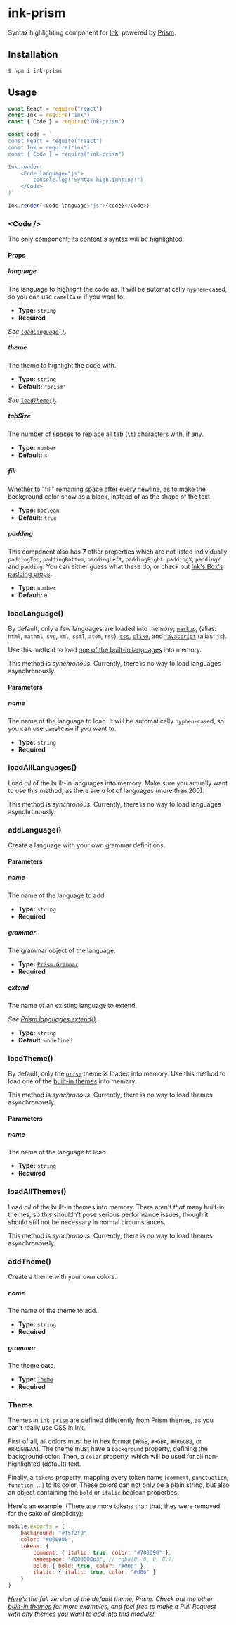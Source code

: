 # ink-prism

Syntax highlighting component for [Ink][], powered by [Prism][].

## Installation

    $ npm i ink-prism

## Usage

```js
const React = require("react")
const Ink = require("ink")
const { Code } = require("ink-prism")

const code = `
const React = require("react")
const Ink = require("ink")
const { Code } = require("ink-prism")

Ink.render(
    <Code language="js">
        console.log("Syntax highlighting!")
    </Code>
)`

Ink.render(<Code language="js">{code}</Code>)
```

### <&ZeroWidthSpace;Code /&ZeroWidthSpace;>

The only component; its content's syntax will be highlighted.

#### Props

##### language

The language to highlight the code as. It will be automatically `hyphen-case`d, so you can use `camelCase` if you want to.

-   **Type:** `string`
-   **Required**

_See [`loadLanguage()`](#loadlanguage)._

##### theme

The theme to highlight the code with.

-   **Type:** `string`
-   **Default:** `"prism"`

_See [`loadTheme()`](#loadtheme)._

##### tabSize

The number of spaces to replace all tab (`\t`) characters with, if any.

-   **Type:** `number`
-   **Default:** `4`

##### fill

Whether to "fill" remaning space after every newline, as to make the background color show as a block, instead of as the shape of the text.

-   **Type:** `boolean`
-   **Default:** `true`

##### padding

This component also has **7** other properties which are not listed individually; `paddingTop`, `paddingBottom`, `paddingLeft`, `paddingRight`, `paddingX`, `paddingY` and `padding`. You can either guess what these do, or check out [Ink's Box's padding props][ink-padding].

-   **Type:** `number`
-   **Default:** `0`

### loadLanguage()

By default, only a few languages are loaded into memory; [`markup`][prism-markup], (alias: `html`, `mathml`, `svg`, `xml`, `ssml`, `atom`, `rss`), [`css`][prism-css], [`clike`][prism-clike], and [`javascript`][prism-javascript] (alias: `js`).

Use this method to load [one of the built-in languages][prism-components] into memory.

This method is _synchronous_. Currently, there is no way to load languages asynchronously.

#### Parameters

##### name

The name of the language to load. It will be automatically `hyphen-case`d, so you can use `camelCase` if you want to.

-   **Type:** `string`
-   **Required**

### loadAllLanguages()

Load _all_ of the built-in languages into memory. Make sure you actually want to use this method, as there are _a lot_ of languages (more than 200).

This method is _synchronous_. Currently, there is no way to load languages asynchronously.

### addLanguage()

Create a language with your own grammar definitions.

#### Parameters

##### name

The name of the language to add.

-   **Type:** `string`
-   **Required**

##### grammar

The grammar object of the language.

-   **Type:** [`Prism.Grammar`][prism-grammar]
-   **Required**

##### extend

The name of an existing language to extend.

_See [Prism.languages.extend()][prism-extend]._

-   **Type:** `string`
-   **Default:** `undefined`

### loadTheme()

By default, only the [`prism`][self-prism] theme is loaded into memory. Use this method to load one of the [built-in themes][self-themes] into memory.

This method is _synchronous_. Currently, there is no way to load themes asynchronously.

#### Parameters

##### name

The name of the language to load.

-   **Type:** `string`
-   **Required**

### loadAllThemes()

Load _all_ of the built-in themes into memory. There aren't _that_ many built-in themes, so this shouldn't pose serious performance issues, though it should still not be necessary in normal circumstances.

This method is _synchronous_. Currently, there is no way to load themes asynchronously.

### addTheme()

Create a theme with your own colors.

##### name

The name of the theme to add.

-   **Type:** `string`
-   **Required**

##### grammar

The theme data.

-   **Type:** [`Theme`](#theme)
-   **Required**

### Theme

Themes in `ink-prism` are defined differently from Prism themes, as you can't really use CSS in Ink.

First of all, all colors must be in hex format (`#RGB`, `#RGBA`, `#RRGGBB`, or `#RRGGBBAA`). The theme must have a `background` property, defining the background color. Then, a `color` property, which will be used for all non-highlighted (default) text.

Finally, a `tokens` property, mapping every token name (`comment`, `punctuation`, `function`, ...) to its color. These colors can not only be a plain string, but also an object containing the `bold` or `italic` boolean properties.

Here's an example. (There are more tokens than that; they were removed for the sake of simplicity):

```js
module.exports = {
    background: "#f5f2f0",
    color: "#000000",
    tokens: {
        comment: { italic: true, color: "#708090" },
        namespace: "#000000b3", // rgba(0, 0, 0, 0.7)
        bold: { bold: true, color: "#000" },
        italic: { italic: true, color: "#000" }
    }
}
```

_[Here][self-prism]'s the full version of the default theme, Prism. Check out the other [built-in themes][self-themes] for more examples, and feel free to make a Pull Request with any themes you want to add into this module!_

<!-- References -->

[ink]: https://github.com/vadimdemedes/ink
[prism]: https://github.com/PrismJS/prism
[ink-padding]: https://github.com/vadimdemedes/ink#padding
[prism-markup]: https://github.com/PrismJS/prism/blob/master/components/prism-markup.js
[prism-css]: https://github.com/PrismJS/prism/blob/master/components/prism-css.js
[prism-clike]: https://github.com/PrismJS/prism/blob/master/components/prism-clike.js
[prism-javascript]: https://github.com/PrismJS/prism/blob/master/components/prism-javascript.js
[prism-components]: https://github.com/PrismJS/prism/tree/master/components
[prism-grammar]: https://prismjs.com/docs/global.html#Grammar
[prism-extend]: https://prismjs.com/docs/Prism.languages.html#.extend
[self-prism]: https://github.com/cAttte/ink-prism/blob/master/src/themes/prism.js
[self-themes]: https://github.com/cAttte/ink-prism/blob/master/src/themes
